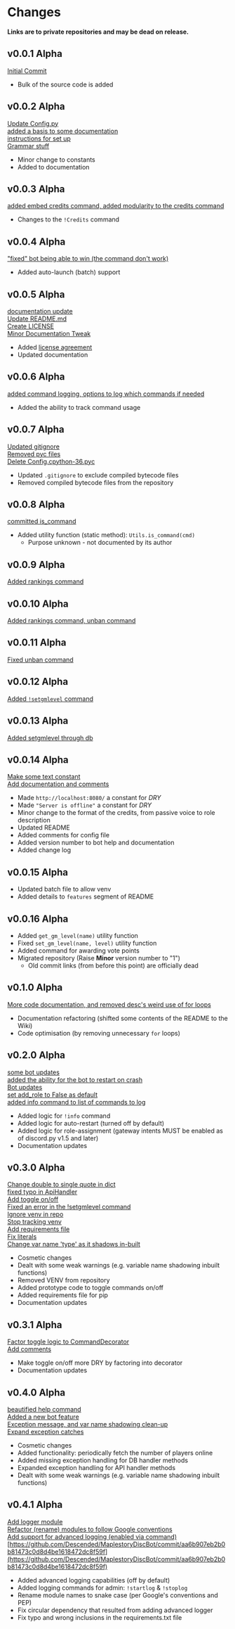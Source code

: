 # Changes
**Links are to private repositories and may be dead on release.**
## v0.0.1 Alpha
[Initial Commit](https://github.com/Descended/MaplestoryDiscBot/commit/2ac3f4d395281b46a68fcdaef188e122912fa89b)  
  - Bulk of the source code is added  
## v0.0.2 Alpha
[Update Config.py](https://github.com/Descended/MaplestoryDiscBot/commit/03995d92252666b2a79dcdcc6896192bc4a537fa)  
[added a basis to some documentation](https://github.com/Descended/MaplestoryDiscBot/commit/4968b2cbc4859619483ba7beca99198fdd05119f)  
[instructions for set up](https://github.com/Descended/MaplestoryDiscBot/commit/98165fad33adad2e4df06b70c2f75432f424fe36)  
[Grammar stuff](https://github.com/Descended/MaplestoryDiscBot/commit/2b412699b3ad9ca36e76385de602093e9788747f)  
  - Minor change to constants
  - Added to documentation
## v0.0.3 Alpha
[added embed credits command, added modularity to the credits command](https://github.com/Descended/MaplestoryDiscBot/commit/ec6f4e346af37ebd5214e1f652de273bd0ddb083)  
  - Changes to the `!Credits` command  
## v0.0.4 Alpha
["fixed" bot being able to win (the command don't work)](https://github.com/Descended/MaplestoryDiscBot/commit/8d620ff2ab6ae3e79aef3aa9f69bbb60bf65c388)  
  - Added auto-launch (batch) support  
## v0.0.5 Alpha
[documentation update](https://github.com/Descended/MaplestoryDiscBot/commit/cd24d2dd98aecb65a80c8a247d4466b1d8dca1e7)  
[Update README.md](https://github.com/Descended/MaplestoryDiscBot/commit/598e1f044c86382c611a732595fafd72294b5073)  
[Create LICENSE](https://github.com/Descended/MaplestoryDiscBot/commit/dd5c108c846033fed4433c7533918f66ae3bd823)  
[Minor Documentation Tweak](https://github.com/Descended/MaplestoryDiscBot/commit/78141f8414615517f38bda838d65f9da576509cd)  
  - Added [license agreement](LICENSE)
  - Updated documentation
## v0.0.6 Alpha
[added command logging, options to log which commands if needed](https://github.com/Descended/MaplestoryDiscBot/commit/58636774fddf5f6c53918961ad2c53670c7dbb43)  
  - Added the ability to track command usage
## v0.0.7 Alpha
[Updated gitignore](https://github.com/Descended/MaplestoryDiscBot/commit/a3707a6692e4aa34f61c4a6c41a8f1c35ece8946)  
[Removed pyc files](https://github.com/Descended/MaplestoryDiscBot/commit/0b84c2021eeb39116ccc3dff0b665d2070d4cc21)  
[Delete Config.cpython-36.pyc](https://github.com/Descended/MaplestoryDiscBot/commit/8b711530d90f877d95c8fcfdfc62bf96fa3c3ef0)  
 - Updated `.gitignore` to exclude compiled bytecode files
 - Removed compiled bytecode files from the repository
## v0.0.8 Alpha
[committed is_command](https://github.com/Descended/MaplestoryDiscBot/commit/7f5255a67fd426320008f0882e4c3ab02ea7097b)  
  - Added utility function (static method): `Utils.is_command(cmd)` 
    - Purpose unknown - not documented by its author
## v0.0.9 Alpha
[Added rankings command](https://github.com/Descended/MaplestoryDiscBot/commit/871fa89e44b6aee1ddcfabf84cc7bd0c1f3dc4eb)  
## v0.0.10 Alpha
[Added rankings command, unban command](https://github.com/Descended/MaplestoryDiscBot/commit/71c30def46496a76ff2ae335cb40e659aa10eb2c)  
## v0.0.11 Alpha
[Fixed unban command](https://github.com/Descended/MaplestoryDiscBot/commit/8f88ffa531591e11796a801623d6f75c47828d2a)  
## v0.0.12 Alpha
[Added `!setgmlevel` command](https://github.com/Descended/MaplestoryDiscBot/commit/5ce585271384ace96ce3a0ba2e381317644fc982)  
## v0.0.13 Alpha
[Added setgmlevel through db](https://github.com/Descended/MaplestoryDiscBot/commit/7cc9f4b0ea57591a9a2b1f64fb86b48c14f6ec4c)    
## v0.0.14 Alpha
[Make some text constant](https://github.com/Descended/MaplestoryDiscBot/commit/9e6b93a88179ae29aa2c5308155a243bd9b96e2c)  
[Add documentation and comments](https://github.com/Descended/MaplestoryDiscBot/commit/e43f139511daaebf09efe8f80b9e5dd51204e669)  
  - Made `http://localhost:8080/` a constant for *DRY*
  - Made `"Server is offline"` a constant for *DRY*
  - Minor change to the format of the credits, from passive voice to role description
  - Updated README
  - Added comments for config file
  - Added version number to bot help and documentation
  - Added change log
## v0.0.15 Alpha  
  - Updated batch file to allow venv
  - Added details to `features` segment of README
## v0.0.16 Alpha  
  - Added `get_gm_level(name)` utility function
  - Fixed `set_gm_level(name, level)` utility function
  - Added command for awarding vote points
  - Migrated repository (Raise **Minor** version number to "1")
    - Old commit links (from before this point) are officially dead
## v0.1.0 Alpha
[More code documentation, and removed desc's weird use of for loops](https://github.com/Descended/MaplestoryDiscBot/commit/e26b3bc86523085be9c1a07ec3651f18dd8ac68e)  
  - Documentation refactoring (shifted some contents of the README to the Wiki)
  - Code optimisation (by removing unnecessary `for` loops)
## v0.2.0 Alpha
[some bot updates](https://github.com/Descended/MaplestoryDiscBot/commit/f079569dd8b16cd079fe48c60d78f954c974155e)  
[added the ability for the bot to restart on crash](https://github.com/Descended/MaplestoryDiscBot/commit/ab77c8a53a21acf40572139550b7806ad6bff267)  
[Bot updates](https://github.com/Descended/MaplestoryDiscBot/commit/ba38ffc0e6d6abeb81362d397d022cd17707bf65)  
[set add_role to False as default](https://github.com/Descended/MaplestoryDiscBot/commit/59805a7a9e8a03a50879245d1f9736e59840f151)  
[added info command to list of commands to log](https://github.com/Descended/MaplestoryDiscBot/commit/c53f374f9ee79115303f2e8cb591229ba758b1fc)  
  - Added logic for `!info` command
  - Added logic for auto-restart (turned off by default)
  - Added logic for role-assignment (gateway intents MUST be enabled as of discord.py v1.5 and later)
  - Documentation updates
## v0.3.0 Alpha
[Change double to single quote in dict](https://github.com/Descended/MaplestoryDiscBot/commit/4316823eec6f987a9fd580ce301d6e1486ae8fc6)  
[fixed typo in ApiHandler](https://github.com/Descended/MaplestoryDiscBot/commit/a5fad2854c6171f44f827e1482da930a7a1737f9)  
[Add toggle on/off](https://github.com/Descended/MaplestoryDiscBot/commit/9077bf61fdae8eff6c580733fb3e7765651b2a88)  
[Fixed an error in the !setgmlevel command](https://github.com/Descended/MaplestoryDiscBot/commit/624e343390babc26a5636ce7ead3b42075a80c17)  
[Ignore venv in repo](https://github.com/Descended/MaplestoryDiscBot/commit/649322625557b9935b1682b40871c179d197cb0c)  
[Stop tracking venv](https://github.com/Descended/MaplestoryDiscBot/commit/99c0b32425dc5839d147aaef750b4ae0f7a2b0b5)  
[Add requirements file](https://github.com/Descended/MaplestoryDiscBot/commit/879552c6a7dd043697f48830228dbe875a6004eb)  
[Fix literals](https://github.com/Descended/MaplestoryDiscBot/commit/5432869df7191e676d1bdf62147e5757ff418507)  
[Change var name 'type' as it shadows in-built](https://github.com/Descended/MaplestoryDiscBot/commit/5e61f803b26d702d8e51b32d535327c33c26b800)  
  - Cosmetic changes
  - Dealt with some weak warnings (e.g. variable name shadowing inbuilt functions)
  - Removed VENV from repository
  - Added prototype code to toggle commands on/off
  - Added requirements file for pip
  - Documentation updates
## v0.3.1 Alpha
[Factor toggle logic to CommandDecorator](https://github.com/Descended/MaplestoryDiscBot/commit/1d3f448609e0d28912cb1e1a68e6508776d91cdf)  
[Add comments](https://github.com/Descended/MaplestoryDiscBot/commit/e169115e6fbc80233ea617fe9bffa444d5b23999)  
  - Make toggle on/off more DRY by factoring into decorator
  - Documentation updates
## v0.4.0 Alpha
[beautified help command](https://github.com/Descended/MaplestoryDiscBot/commit/54270bda8871b359dba2eeb7b209c22cbd01615b)  
[Added a new bot feature](https://github.com/Descended/MaplestoryDiscBot/commit/e7286f26a19ba62116089b2f755a461e34a1516f)  
[Exception message, and var name shadowing clean-up](https://github.com/Descended/MaplestoryDiscBot/commit/efcbf3324f99f930cd47805222c27491ba014a4f)  
[Expand exception catches](https://github.com/Descended/MaplestoryDiscBot/commit/04e4569b917f00b174faa4d910d3c937d77f5682)  
  - Cosmetic changes
  - Added functionality: periodically fetch the number of players online
  - Added missing exception handling for DB handler methods
  - Expanded exception handling for API handler methods
  - Dealt with some weak warnings (e.g. variable name shadowing inbuilt functions)
## v0.4.1 Alpha
[Add logger module](https://github.com/Descended/MaplestoryDiscBot/commit/ae97ace055c57c90c45e8b20e219b2e5a9e8dc55)  
[Refactor (rename) modules to follow Google conventions](https://github.com/Descended/MaplestoryDiscBot/commit/159b4483748f65b49479e0b918e592a2198cfa4c)  
[Add support for advanced logging (enabled via command)](https://github.com/Descended/MaplestoryDiscBot/commit/53c740d328fd57481322ca3e01928592ab64d8d2)  
[https://github.com/Descended/MaplestoryDiscBot/commit/aa6b907eb2b0b81473c0d8d4be1618472dc8f59f](https://github.com/Descended/MaplestoryDiscBot/commit/aa6b907eb2b0b81473c0d8d4be1618472dc8f59f)  
  - Added advanced logging capabilities (off by default)
  - Added logging commands for admin: `!startlog` & `!stoplog`
  - Rename module names to snake case (per Google's conventions and PEP)
  - Fix circular dependency that resulted from adding advanced logger
  - Fix typo and wrong inclusions in the requirements.txt file
